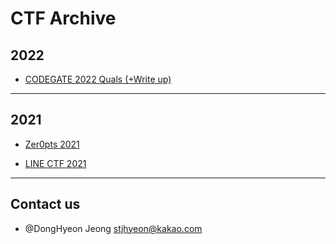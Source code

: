 # CTF Archive

## 2022

- [CODEGATE 2022 Quals (+Write up)](https://github.com/dhje0ng/ctf/tree/main/2022/codegate2022_quals)

---

## 2021

- [Zer0pts 2021](https://github.com/dhje0ng/ctf/tree/main/2021/zer0pts)

- [LINE CTF 2021](https://github.com/dhje0ng/ctf/tree/main/2021/linectf)

---

## Contact us

- @DongHyeon Jeong [stjhyeon@kakao.com](mailto://stjhyeon@kakao.com)